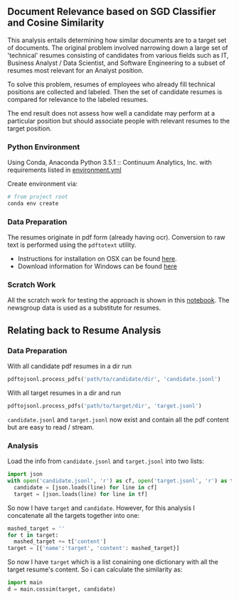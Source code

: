 ## Document Relevance based on SGD Classifier and Cosine Similarity

This analysis entails determining how similar documents are to a target set of documents. The original problem involved narrowing down a large set of 'technical' resumes consisting of candidates from various fields such as IT, Business Analyst / Data Scientist, and Software Engineering to a subset of resumes most relevant for an Analyst position.

To solve this problem, resumes of employees who already fill technical positions are collected and labeled.  Then the set of candidate resumes is compared for relevance to the labeled resumes.

The end result does not assess how well a candidate may perform at a particular position but should associate people with relevant resumes to the target position.

### Python Environment
Using Conda, Anaconda Python 3.5.1 :: Continuum Analytics, Inc. with requirements listed in [environment.yml](https://github.com/blakeboswell/nlp-resume/blob/master/environment.yml)

Create environment via:
``` bash
# from project root
conda env create
```

### Data Preparation

The resumes originate in pdf form (already having ocr). Conversion to raw text is performed using the `pdftotext` utility.
- Instructions for installation on OSX can be found [here](http://macappstore.org/pdftotext/).
- Download information for Windows can be found [here](http://www.foolabs.com/xpdf/download.html)

### Scratch Work

All the scratch work for testing the approach is shown in this [notebook](https://github.com/blakeboswell/nlp-resume/blob/master/newsgroup_test.ipynb).  The newsgroup data is used as a substitute for resumes.


## Relating back to Resume Analysis

### Data Preparation

With all candidate pdf resumes in a dir run

``` python
pdftojsonl.process_pdfs('path/to/candidate/dir', 'candidate.jsonl')
```

With all target resumes in a dir and run

``` python
pdftojsonl.process_pdfs('path/to/target/dir', 'target.jsonl')
```

`candidate.jsonl` and `target.jsonl` now exist and contain all the pdf content but are easy to read / stream.

### Analysis

Load the info from `candidate.jsonl` and `target.jsonl` into two lists:

``` python
import json
with open('candidate.jsonl', 'r') as cf, open('target.jsonl', 'r') as tf:
  candidate = [json.loads(line) for line in cf]
  target = [json.loads(line) for line in tf]
```

So now I have `target` and `candidate`.  However, for this analysis I concatenate all the targets together into one:

``` python
mashed_target = ''
for t in target:
  mashed_target += t['content']
target = [{'name':'target', 'content': mashed_target}]
```

So now I have `target` which is a list conaining one dictionary with all the target resume's content. So i can calculate the similarity as:

``` python
import main
d = main.cossim(target, candidate)
```
